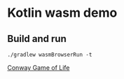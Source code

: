 # Kotlin wasm demo
## Build and run
```shell
./gradlew wasmBrowserRun -t
```
[Conway Game of Life](https://en.wikipedia.org/wiki/Conway%27s_Game_of_Life)